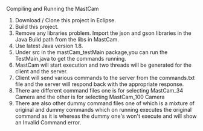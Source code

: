 Compiling and Running the MastCam

1) Download / Clone this project in Eclipse.
2) Build this project.
3) Remove any libraries problem. Import the json and gson libraries in the Java Build path from the libs in MastCam.
4) Use latest Java version 1.8.
5) Under src in the mastCam_testMain package,you can run the TestMain.java to get the commands running.
6) MastCam will start execution and two threads will be generated for the client and the server.
7) Client will send various commands to the server from the commands.txt file and the server will respond back with the            appropriate response.
8) There are different command files one is for selecting MastCam_34 Camera and the other is for selecting MastCam_100 Camera
9) There are also other dummy command files one of which is a mixture of original and dummy commands which on running executes     the original command as it is whereas the dummy one's won't execute and will show an Invalid Command error.

